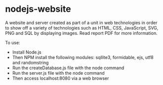 # nodejs-website

A website and server created as part of a unit in web technologies in order to show off a variety of technologies such as HTML, CSS, JavaScript, SVG, PNG and SQL by displaying images. Read report PDF for more information.

To use:
- Install Node.js
- Then NPM install the following modules: sqllite3, formidable, ejs, utf8 and randomstring
- Run the createDatabase.js file with the node command
- Run the server.js file with the node command
- Then access localhost:8080 via a web browser 

